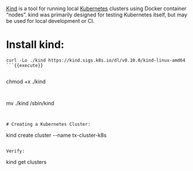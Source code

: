 
[Kind](https://kind.sigs.k8s.io/docs/user/quick-start/)  is a tool for running local [Kubernetes](https://kubernetes.io/) 
 clusters using Docker container “nodes”.
kind was primarily designed for testing Kubernetes itself, but may be used for local development or CI.


# Install kind:

```
curl -Lo ./kind https://kind.sigs.k8s.io/dl/v0.10.0/kind-linux-amd64
```{{execute}}


```
chmod +x ./kind
```{{execute}}


```
mv ./kind /sbin/kind
```{{execute}}


# Creating a Kubernetes Cluster:
```
kind create cluster --name tx-cluster-k8s
```{{execute}}

Verify:
```
kind get clusters
```{{execute}}

